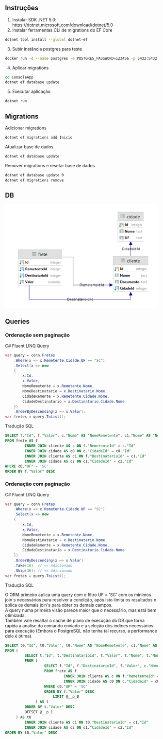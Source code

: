 ## Instruções

1. Instalar SDK .NET 5.0: <https://dotnet.microsoft.com/download/dotnet/5.0>
2. Instalar ferramentas CLI de migrations do EF Core
```bash
dotnet tool install --global dotnet-ef
```

3. Subir instância postgres para teste
```bash
docker run -d --name postgres -e POSTGRES_PASSWORD=123456 -p 5432:5432 postgres:12.2-alpine
```

4. Aplicar migrations
```bash
cd ConsoleApp
dotnet ef database update
```

5. Executar aplicação
```bash
dotnet run
```

## Migrations

Adicionar migrations

```bash
dotnet ef migrations add Inicio
```

Atualizar base de dados

```bash
dotnet ef database update
```

Remover migrations e resetar base de dados

```bash
dotnet ef database update 0
dotnet ef migrations remove
```

## DB

![Diagrama](resources/diagrama.png)

## Queries

### Ordenação sem paginação

C# Fluent LINQ Query

```csharp
var query = conn.Fretes
    .Where(x => x.Remetente.Cidade.UF == "SC")
    .Select(x => new
    {
        x.Id,
        x.Valor,
        NomeRemetente = x.Remetente.Nome,
        NomeDestinatario = x.Destinatario.Nome,
        CidadeRemente = x.Remetente.Cidade.Nome,
        CidadeDestinatario = x.Destinatario.Cidade.Nome
    })
    .OrderByDescending(x => x.Valor);
var fretes = query.ToList();
```

Tradução SQL

```sql
SELECT f."Id", f."Valor", c."Nome" AS "NomeRemetente", c1."Nome" AS "NomeDestinatario", c0."Nome" AS "CidadeRemente", c2."Nome" AS "CidadeDestinatario"
FROM frete AS f
         INNER JOIN cliente AS c ON f."RemetenteId" = c."Id"
         INNER JOIN cidade AS c0 ON c."CidadeId" = c0."Id"
         INNER JOIN cliente AS c1 ON f."DestinatarioId" = c1."Id"
         INNER JOIN cidade AS c2 ON c1."CidadeId" = c2."Id"
WHERE c0."UF" = 'SC'
ORDER BY f."Valor" DESC
```

### Ordenação com paginação

C# Fluent LINQ Query

```csharp
var query = conn.Fretes
    .Where(x => x.Remetente.Cidade.UF == "SC")
    .Select(x => new
    {
        x.Id,
        x.Valor,
        NomeRemetente = x.Remetente.Nome,
        NomeDestinatario = x.Destinatario.Nome,
        CidadeRemente = x.Remetente.Cidade.Nome,
        CidadeDestinatario = x.Destinatario.Cidade.Nome
    })
    .OrderByDescending(x => x.Valor)
    .Take(10)  // << Adicionado
    .Skip(30); // << Adicionado
var fretes = query.ToList();
```

Tradução SQL

O ORM primeiro aplica uma query com o filtro UF = 'SC' com os mínimos join's necessários para resolver a condição, após isto limita os resultados e aplica os demais join's para obter os demais campos.      
A query numa primeira visão parece maior que o necessário, mas está bem otimizada.  
Também vale resaltar o cache de plano de execução do DB que torna rápida a analise do comando enviado e a seleção dos indices necessários para execução (Embora o PostgreSQL não tenha tal recurso, a performance dele é ótima).

```sql
SELECT t0."Id", t0."Valor", t0."Nome" AS "NomeRemetente", c1."Nome" AS "NomeDestinatario", t0."Nome0" AS "CidadeRemente", c2."Nome" AS "CidadeDestinatario"
FROM (
         SELECT t."Id", t."DestinatarioId", t."Valor", t."Nome", t."Nome0"
         FROM (
                  SELECT f."Id", f."DestinatarioId", f."Valor", c."Nome", c0."Nome" AS "Nome0"
                  FROM frete AS f
                           INNER JOIN cliente AS c ON f."RemetenteId" = c."Id"
                           INNER JOIN cidade AS c0 ON c."CidadeId" = c0."Id"
                  WHERE c0."UF" = 'SC'
                  ORDER BY f."Valor" DESC
                      LIMIT @__p_0
              ) AS t
         ORDER BY t."Valor" DESC
         OFFSET @__p_1
     ) AS t0
         INNER JOIN cliente AS c1 ON t0."DestinatarioId" = c1."Id"
         INNER JOIN cidade AS c2 ON c1."CidadeId" = c2."Id"
ORDER BY t0."Valor" DESC
```
